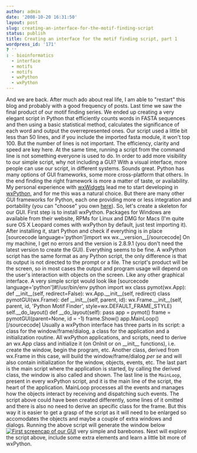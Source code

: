 ```yaml
---
author: admin
date: '2008-10-20 16:31:50'
layout: post
slug: creating-an-interface-for-the-motif-finding-script
status: publish
title: Creating an interface for the motif finding script, part 1
wordpress_id: '171'
? ''
: - bioinformatics
  - interface
  - motifs
  - motifs
  - wxPython
  - wxPython
---
```


And we are back. After much ado about real life, I am able to "restart"
this blog and probably with a good frequency of posts. Last time we saw
the final product of our motif finding series. We ended up creating a
very elegant script in Python that efficiently counts words in FASTA
sequences and then using a basic statistical method, calculates the
significance of each word and output the overrepresented ones. Our
script used a little bit less than 50 lines, and if you include the
imported fasta module, it won't top 100. But the number of lines is not
important. The efficiency, clarity and speed are key here. At the same
time, running a script from the command line is not something everyone
is used to do. In order to add more visibility to our simple script, why
not including a GUI? With a visual interface, more people can use our
script, in different systems. Sounds great. Python has many options of
GUI frameworks, some more cross-platform that others. In the end finding
the right framework is more a matter of taste, or availability. My
personal experience with [wxWidgets](http://www.wxwidgets.org) lead me
to start developing in [wxPython](http://www.wxpython.org), and for me
this was a natural choice. But there are many other GUI frameworks for
Python, each one providing more or less integration and portability (you
can "choose" you own [here](http://www.awaretek.com/toolkits.html)). So,
let's create a skeleton for our GUI. First step is to install wxPython.
Packages for Windows are available from their website, RPMs for Linux
and DMG for Macs (I'm quite sure OS X Leopard comes with wxPython by
default, just test importing it). After installing it, start Python and
check if everything is in place [sourcecode language='python']import wx
wx.\_\_version\_\_[/sourcecode] On my machine, I get no errors and the
version is 2.8.9.1 (you don't need the latest version to create the
GUI). Everything seems to be fine. A wxPython script has the same format
as any Python script, the only difference is that its output is not
directed to the prompt or a file. The script's product will be the
screen, so in most cases the output and program usage will depend on the
user's interaction with objects on the screen. Like any other graphical
interface. A very simple script would look like [sourcecode
language='python']\#!/usr/bin/env python import wx class pymot(wx.App):
def \_\_init\_\_(self, redirect=False): wx.App.\_\_init\_\_(self,
redirect) class pymotGUI(wx.Frame): def \_\_init\_\_(self, parent, id):
wx.Frame.\_\_init\_\_(self, parent, id, 'Python Motif Finder',
style=wx.DEFAULT\_FRAME\_STYLE) self.\_\_do\_layout() def
\_\_do\_layout(self): pass app = pymot() frame = pymotGUI(parent=None,
id = -1) frame.Show() app.MainLoop()[/sourcecode] Usually a wxPython
interface has three parts in its script: a class for the
window/frame/dialog, a class for the application and a initialization
routine. All wxPython applications, and scripts, need to derive an
wx.App class and initialize it (on OnInit or on \_\_init\_\_ functions),
i.e. create the window, begin the program, etc. Another class, derived
from wx.Frame in this case, will build the window/frame/dialog *per se*
and will also contain initialization for the window, objects, events,
etc. The last part is the main script where the application is started,
by calling the derived class, the window is also called and shown. The
last line is the `MainLoop`, present in every wxPython script, and it is
the main line of the script, the heart of the application. MainLoop
processes all the events and manages how the objects interact by
receiving and dispatching such events. The script above could have been
created differently, some lines of it omitted and there is also no need
to derive an specific class for the frame. But this way it is easier to
get a grasp of the script as it will need to be enlarged so accomodates
the objects and maybe a couple of extra windows and dialogs. Running the
above script will generate the window below [![First screencap of our
GUI](http://python.genedrift.org/wordpress/wp-content/uploads/2008/10/gui1-150x150.png "First screencap of our GUI")](http://python.genedrift.org/wordpress/wp-content/uploads/2008/10/gui1.png)
very simple and barebones. Next will explore the script above, include
some extra elements and learn a little bit more of wxPython.
